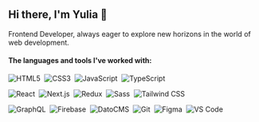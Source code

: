 ## Hi there, I'm Yulia 👋

Frontend Developer, always eager to explore new horizons in the world of web development.

#### The languages and tools I've worked with:
<img src="https://img.shields.io/badge/-HTML5-E34F26?style=flat&logo=html5&logoColor=white" alt="HTML5"/> 
<img src="https://img.shields.io/badge/-CSS3-1572B6?style=flat&logo=css3&logoColor=white" alt="CSS3"/> 
<img src="https://img.shields.io/badge/-JavaScript-F7DF1E?style=flat&logo=javascript&logoColor=black" alt="JavaScript"/> 
<img src="https://img.shields.io/badge/-TypeScript-3178C6?style=flat&logo=typescript&logoColor=white" alt="TypeScript"/> 

<img src="https://img.shields.io/badge/-React-61DAFB?style=flat&logo=react&logoColor=black" alt="React"/> 
<img src="https://img.shields.io/badge/-Next.js-000000?style=flat&logo=next.js&logoColor=white" alt="Next.js"/> 
<img src="https://img.shields.io/badge/-Redux-764ABC?style=flat&logo=redux&logoColor=white" alt="Redux"/> 
<img src="https://img.shields.io/badge/-Sass-CC6699?style=flat&logo=sass&logoColor=white" alt="Sass"/> 
<img src="https://img.shields.io/badge/-Tailwind%20CSS-06B6D4?style=flat&logo=tailwindcss&logoColor=white" alt="Tailwind CSS"/> 

<img src="https://img.shields.io/badge/-GraphQL-E10098?style=flat&logo=graphql&logoColor=white" alt="GraphQL"/> 
<img src="https://img.shields.io/badge/-Firebase-FFCA28?style=flat&logo=firebase&logoColor=black" alt="Firebase"/> 
<img src="https://img.shields.io/badge/-DatoCMS-F06529?style=flat&logo=datocms&logoColor=white" alt="DatoCMS"/> 
<img src="https://img.shields.io/badge/-Git-F05032?style=flat&logo=git&logoColor=white" alt="Git"/> 
<img src="https://img.shields.io/badge/-Figma-F24E1E?style=flat&logo=figma&logoColor=white" alt="Figma"/> 
<img src="https://img.shields.io/badge/-VS%20Code-007ACC?style=flat&logo=visualstudiocode&logoColor=white" alt="VS Code"/> 



<!--
**yuliahalaniuk/yuliahalaniuk** is a ✨ _special_ ✨ repository because its `README.md` (this file) appears on your GitHub profile.

Here are some ideas to get you started:

- 🔭 I’m currently working on ...
- 🌱 I’m currently learning ...
- 👯 I’m looking to collaborate on ...
- 🤔 I’m looking for help with ...
- 💬 Ask me about ...
- 📫 How to reach me: ...
- 😄 Pronouns: ...
- ⚡ Fun fact: ...
-->
